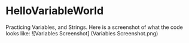 # HelloVariableWorld
Practicing Variables, and Strings. 
Here is a screenshot of what the code looks like: 
![Variables Screenshot] (Variables Screenshot.png)
